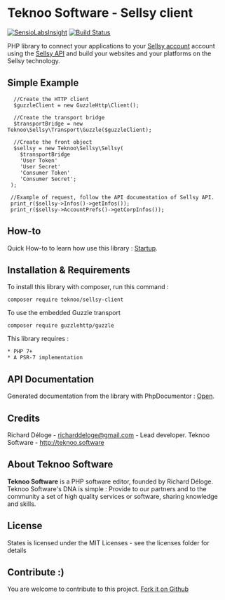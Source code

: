 Teknoo Software - Sellsy client
==========================

[![SensioLabsInsight](https://insight.sensiolabs.com/projects/e053f347-f92a-47d9-b8b3-9f415d407889/mini.png)](https://insight.sensiolabs.com/projects/e053f347-f92a-47d9-b8b3-9f415d407889) [![Build Status](https://travis-ci.org/TeknooSoftware/sellsy-client.svg?branch=master)](https://travis-ci.org/TeknooSoftware/sellsy-client)

PHP library to connect your applications to your [Sellsy account](http://sellsy.com/) account using the 
[Sellsy API](http://api.sellsy.com/) and build your websites and your platforms on the Sellsy technology.

Simple Example
--------------

      //Create the HTTP client
      $guzzleClient = new GuzzleHttp\Client();

      //Create the transport bridge
      $transportBridge = new Teknoo\Sellsy\Transport\Guzzle($guzzleClient);

      //Create the front object
      $sellsy = new Teknoo\Sellsy\Sellsy(
        $transportBridge
        'User Token'
        'User Secret'
        'Consumer Token'
        'Consumer Secret';
     );
        
     //Example of request, follow the API documentation of Sellsy API.
     print_r($sellsy->Infos()->getInfos());
     print_r($sellsy->AccountPrefs()->getCorpInfos());

How-to
------
Quick How-to to learn how use this library : [Startup](docs/quick-startup.md).

Installation & Requirements
---------------------------
To install this library with composer, run this command :

    composer require teknoo/sellsy-client
    
To use the embedded Guzzle transport    

    composer require guzzlehttp/guzzle

This library requires :

    * PHP 7+
    * A PSR-7 implementation

API Documentation
-----------------
Generated documentation from the library with PhpDocumentor : [Open](https://cdn.rawgit.com/TeknooSoftware/sellsy-client/master/docs/api/index.html).

Credits
-------
Richard Déloge - <richarddeloge@gmail.com> - Lead developer.
Teknoo Software - <http://teknoo.software>

About Teknoo Software
---------------------
**Teknoo Software** is a PHP software editor, founded by Richard Déloge. 
Teknoo Software's DNA is simple : Provide to our partners and to the community a set of high quality services or software,
 sharing knowledge and skills.
 
License
-------
States is licensed under the MIT Licenses - see the licenses folder for details

Contribute :)
-------------

You are welcome to contribute to this project. [Fork it on Github](CONTRIBUTING.md)
